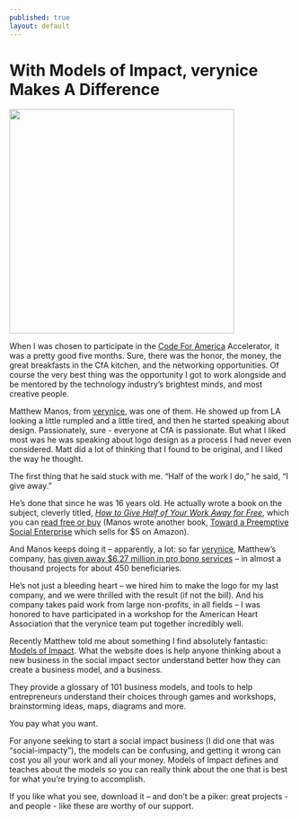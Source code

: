 ```yaml
---
published: true
layout: default
---
```

<h1>With Models of Impact, verynice Makes A Difference</h1>
<p><img class="right" width="400px" src="https://nselby.github.io/assets/img/verynice.png" /></p>


When I was chosen to participate in the <a href="http://codeforamerica.org" target="_blank">Code For America</a> Accelerator, it was a pretty good five months. Sure, there was the honor, the money, the great breakfasts in the CfA kitchen, and the networking opportunities. Of course the very best thing was the opportunity I got to work alongside and be mentored by the technology industry’s brightest minds, and most creative people. 

Matthew Manos, from <a href="http://verynice.co/" target="_blank">verynice</a>, was one of them. He showed up from LA looking a little rumpled and a little tired, and then he started speaking about design. Passionately, sure - everyone at CfA is passionate. But what I liked most was he was speaking about logo design as a process I had never even considered. Matt did a lot of thinking that I found to be original, and I liked the way he thought. 

The first thing that he said stuck with me. “Half of the work I do,” he said, “I give away.” 

He’s done that since he was 16 years old. He actually wrote a book on the subject, cleverly titled, <a href="http://givehalf.co/" target="_blank"><em>How to Give Half of Your Work Away for Free</em></a>, which you can <a href="http://givehalf.co/" target="_blank">read free or buy</a> (Manos wrote another book, <a href="https://www.amazon.com/Toward-Preemptive-Social-Enterprise-Matthew-ebook/dp/B01IWVBPYI/ref=sr_1_1" target="_blank">Toward a Preemptive Social Enterprise</a> which sells for $5 on Amazon).

And Manos keeps doing it – apparently, a lot: so far <a href="http://verynice.co/" target="_blank">verynice</a>, Matthew’s company,  <a href="http://verynice.co/impact/" target="_blank">has given away $6.27 million in pro bono services</a> – in almost a thousand projects for about 450 beneficiaries.

He’s not just a bleeding heart – we hired him to make the logo for my last company, and we were thrilled with the result (if not the bill). And his company takes paid work from large non-profits, in all fields – I was honored to have participated in a workshop for the American Heart Association that the verynice team put together incredibly well.

Recently Matthew told me about something I find absolutely fantastic: <a href="http://www.modelsofimpact.co/" target="_blank">Models of Impact</a>. What the website does is help anyone thinking about a new business in the social impact sector understand better how they can create a business model, and a business.   

They provide a glossary of 101 business models, and tools to help entrepreneurs understand their choices through games and workshops, brainstorming ideas, maps, diagrams and more. 

You pay what you want. 

For anyone seeking to start a social impact business (I did one that was “social-impacty”), the models can be confusing, and getting it wrong can cost you all your work and all your money. Models of Impact defines and teaches about the models so you can really think about the one that is best for what you’re trying to accomplish.

If you like what you see, download it – and don’t be a piker: great projects - and people - like these are worthy of our support. 

